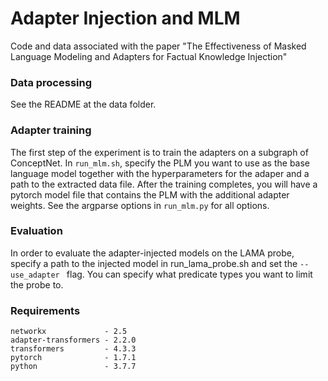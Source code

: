 # Adapter Injection and MLM

Code and data associated with the paper "The Effectiveness of Masked Language Modeling and Adapters for Factual Knowledge Injection"

### Data processing

See the README at the data folder.

### Adapter training

The first step of the experiment is to train the adapters on a subgraph of ConceptNet. In ```run_mlm.sh```, specify the PLM you want to use as the base language model together with the hyperparameters for the adaper and a path to the extracted data file. After the training completes, you will have a pytorch model file that contains the PLM with the additional adapter weights. See the argparse options in ```run_mlm.py``` for all options.

### Evaluation

In order to evaluate the adapter-injected models on the LAMA probe, specify a path to the injected model in run_lama_probe.sh and set the ```--use_adapter ``` flag. You can specify what predicate types you want to limit the probe to.

### Requirements

```
networkx             - 2.5
adapter-transformers - 2.2.0
transformers         - 4.3.3
pytorch              - 1.7.1
python               - 3.7.7
```

